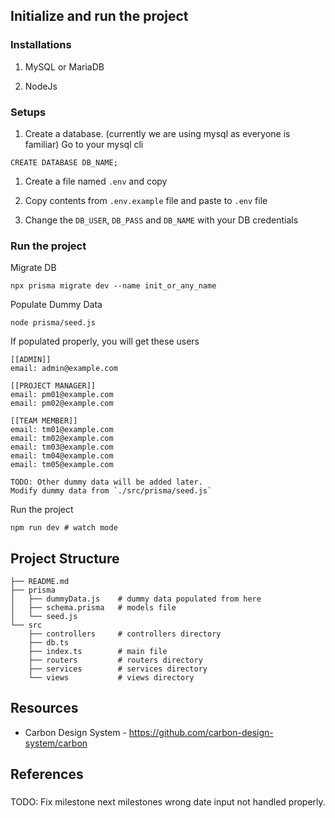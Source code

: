 

## Initialize and run the project

### Installations

1. MySQL or MariaDB

1. NodeJs


### Setups

1. Create a database. (currently we are using mysql as everyone is familiar)
Go to your mysql cli 

```
CREATE DATABASE DB_NAME;
```

1. Create a file named  `.env` and copy 

1. Copy contents from `.env.example` file and paste to `.env` file

1. Change the `DB_USER`, `DB_PASS` and `DB_NAME` with your DB credentials


### Run the project

Migrate DB 

```
npx prisma migrate dev --name init_or_any_name
```

Populate Dummy Data
```
node prisma/seed.js
```

If populated properly, you will get these users

```
[[ADMIN]]
email: admin@example.com

[[PROJECT MANAGER]]
email: pm01@example.com
email: pm02@example.com

[[TEAM MEMBER]]
email: tm01@example.com
email: tm02@example.com
email: tm03@example.com
email: tm04@example.com
email: tm05@example.com

TODO: Other dummy data will be added later. 
Modify dummy data from `./src/prisma/seed.js`

```


Run the project
```
npm run dev # watch mode
```

## Project Structure
```
├── README.md
├── prisma
│   ├── dummyData.js    # dummy data populated from here
│   ├── schema.prisma   # models file
│   └── seed.js
└── src
    ├── controllers     # controllers directory
    ├── db.ts
    ├── index.ts        # main file
    ├── routers         # routers directory
    ├── services        # services directory
    └── views           # views directory
```

## Resources
- Carbon Design System - https://github.com/carbon-design-system/carbon

## References


### 

TODO: Fix milestone next milestones wrong date input not handled properly. 